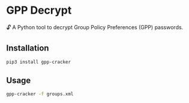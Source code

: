 # GPP Decrypt

🔓 A Python tool to decrypt Group Policy Preferences (GPP) passwords.

## Installation

```sh
pip3 install gpp-cracker
```

## Usage

```sh
gpp-cracker -f groups.xml
```

